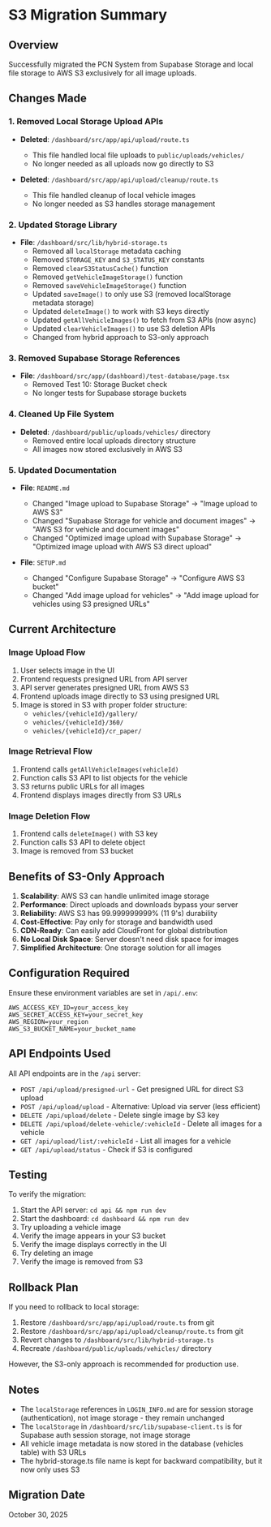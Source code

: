 # S3 Migration Summary

## Overview
Successfully migrated the PCN System from Supabase Storage and local file storage to AWS S3 exclusively for all image uploads.

## Changes Made

### 1. Removed Local Storage Upload APIs
- **Deleted**: `/dashboard/src/app/api/upload/route.ts`
  - This file handled local file uploads to `public/uploads/vehicles/`
  - No longer needed as all uploads now go directly to S3

- **Deleted**: `/dashboard/src/app/api/upload/cleanup/route.ts`
  - This file handled cleanup of local vehicle images
  - No longer needed as S3 handles storage management

### 2. Updated Storage Library
- **File**: `/dashboard/src/lib/hybrid-storage.ts`
  - Removed all `localStorage` metadata caching
  - Removed `STORAGE_KEY` and `S3_STATUS_KEY` constants
  - Removed `clearS3StatusCache()` function
  - Removed `getVehicleImageStorage()` function
  - Removed `saveVehicleImageStorage()` function
  - Updated `saveImage()` to only use S3 (removed localStorage metadata storage)
  - Updated `deleteImage()` to work with S3 keys directly
  - Updated `getAllVehicleImages()` to fetch from S3 APIs (now async)
  - Updated `clearVehicleImages()` to use S3 deletion APIs
  - Changed from hybrid approach to S3-only approach

### 3. Removed Supabase Storage References
- **File**: `/dashboard/src/app/(dashboard)/test-database/page.tsx`
  - Removed Test 10: Storage Bucket check
  - No longer tests for Supabase storage buckets

### 4. Cleaned Up File System
- **Deleted**: `/dashboard/public/uploads/vehicles/` directory
  - Removed entire local uploads directory structure
  - All images now stored exclusively in AWS S3

### 5. Updated Documentation
- **File**: `README.md`
  - Changed "Image upload to Supabase Storage" → "Image upload to AWS S3"
  - Changed "Supabase Storage for vehicle and document images" → "AWS S3 for vehicle and document images"
  - Changed "Optimized image upload with Supabase Storage" → "Optimized image upload with AWS S3 direct upload"

- **File**: `SETUP.md`
  - Changed "Configure Supabase Storage" → "Configure AWS S3 bucket"
  - Changed "Add image upload for vehicles" → "Add image upload for vehicles using S3 presigned URLs"

## Current Architecture

### Image Upload Flow
1. User selects image in the UI
2. Frontend requests presigned URL from API server
3. API server generates presigned URL from AWS S3
4. Frontend uploads image directly to S3 using presigned URL
5. Image is stored in S3 with proper folder structure:
   - `vehicles/{vehicleId}/gallery/`
   - `vehicles/{vehicleId}/360/`
   - `vehicles/{vehicleId}/cr_paper/`

### Image Retrieval Flow
1. Frontend calls `getAllVehicleImages(vehicleId)`
2. Function calls S3 API to list objects for the vehicle
3. S3 returns public URLs for all images
4. Frontend displays images directly from S3 URLs

### Image Deletion Flow
1. Frontend calls `deleteImage()` with S3 key
2. Function calls S3 API to delete object
3. Image is removed from S3 bucket

## Benefits of S3-Only Approach

1. **Scalability**: AWS S3 can handle unlimited image storage
2. **Performance**: Direct uploads and downloads bypass your server
3. **Reliability**: AWS S3 has 99.999999999% (11 9's) durability
4. **Cost-Effective**: Pay only for storage and bandwidth used
5. **CDN-Ready**: Can easily add CloudFront for global distribution
6. **No Local Disk Space**: Server doesn't need disk space for images
7. **Simplified Architecture**: One storage solution for all images

## Configuration Required

Ensure these environment variables are set in `/api/.env`:

```env
AWS_ACCESS_KEY_ID=your_access_key
AWS_SECRET_ACCESS_KEY=your_secret_key
AWS_REGION=your_region
AWS_S3_BUCKET_NAME=your_bucket_name
```

## API Endpoints Used

All API endpoints are in the `/api` server:

- `POST /api/upload/presigned-url` - Get presigned URL for direct S3 upload
- `POST /api/upload/upload` - Alternative: Upload via server (less efficient)
- `DELETE /api/upload/delete` - Delete single image by S3 key
- `DELETE /api/upload/delete-vehicle/:vehicleId` - Delete all images for a vehicle
- `GET /api/upload/list/:vehicleId` - List all images for a vehicle
- `GET /api/upload/status` - Check if S3 is configured

## Testing

To verify the migration:

1. Start the API server: `cd api && npm run dev`
2. Start the dashboard: `cd dashboard && npm run dev`
3. Try uploading a vehicle image
4. Verify the image appears in your S3 bucket
5. Verify the image displays correctly in the UI
6. Try deleting an image
7. Verify the image is removed from S3

## Rollback Plan

If you need to rollback to local storage:

1. Restore `/dashboard/src/app/api/upload/route.ts` from git
2. Restore `/dashboard/src/app/api/upload/cleanup/route.ts` from git
3. Revert changes to `/dashboard/src/lib/hybrid-storage.ts`
4. Recreate `/dashboard/public/uploads/vehicles/` directory

However, the S3-only approach is recommended for production use.

## Notes

- The `localStorage` references in `LOGIN_INFO.md` are for session storage (authentication), not image storage - they remain unchanged
- The `localStorage` in `/dashboard/src/lib/supabase-client.ts` is for Supabase auth session storage, not image storage
- All vehicle image metadata is now stored in the database (vehicles table) with S3 URLs
- The hybrid-storage.ts file name is kept for backward compatibility, but it now only uses S3

## Migration Date
October 30, 2025
